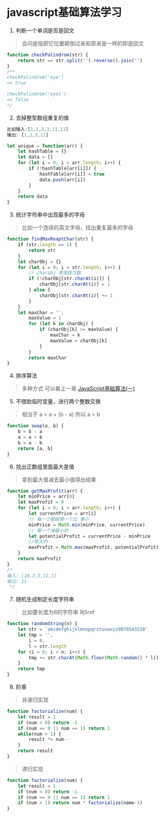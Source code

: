 # javascript基础算法学习
1. 判断一个单词是否是回文
> 会问是指把它位置颠倒过来和原来是一样的即是回文

```js
function checkPalindrom(str) {
    return str == str.split('').reverse().join('')
}
/**
checkPalindrom('eye')
=> true

checkPalindrom('eyes')
=> false
*/
```

2. 去掉整型数组重复的值

```js
比如输入:[1,1,2,3,11,11]
输出: [1,2,3,11]
```

```js
let unique = function(arr) {
    let hashTable = {}
    let data = []
    for (let i = 0; i < arr.length; i++) {
        if (!hashTable[arr[i]]) {
            hashTable[arr[i]] = true
            data.push(arr[i])
        }
    }
    return data
}
```

3. 统计字符串中出现最多的字母
> 比如一个连续的英文字母，找出重复最多的字母

```js
function findMaxReaptChar(str) {
    if (str.length == 1) {
        return str
    }
    let charObj = {}
    for (let i = 0; i < str.length; i++) {
        // charobj 里面放次数
        if (!charObj[str.charAt(i)]) {
            charObj[str.charAt(i)] = 1
        } else {
            charObj[str.charAt(i)] += 1
        }
    }
    let maxChar = '',
        maxValue = 1
        for (let k in charObj) {
            if (charObj[k] >= maxValue) {
                maxChar = k
                maxValue = charObj[k]
            }
        }
        return maxChar
}
```

4. 排序算法
> 多种方式 可以看上一章 [JavaScript基础算法(一)](https://github.com/angelasubi/study-todos/issues/1)

5. 不借助临时变量，进行两个整数交换
> 相当于 a = a + (b - a) 所以 a = b

```js
function swap(a, b) {
    b = b - a
    a = a + b
    b = a - b
    return [a, b]
}
```

6. 找出正数组里面最大差值
> 拿到最大值减去最小值得出结果

```js
function getMaxProfit(arr) {
    let minPrice = arr[0]
    let maxProfit = 0
    for (let i = 0; i < arr.length; i++) {
        let currentPrice = arr[i]
        // 每一个都跟第一个比 拿小
        minPrice = Math.min(minPrice, currentPrice)
        // 每一个减最小的
        let potentialProfit = currentPrice - minPrice
        //取大的
        maxProfit = Math.max(maxProfit, potentialProfit)
    }
    return maxProfit
}
/*
输入: [10,3,5,12,1]
输出: 11
 */
```

7. 随机生成制定长度字符串
> 比如要长度为6的字符串 9j5rnf

```js
function randomString(n) {
    let str = 'abcdefghijklmnopqrstuvwxyz9876543210'
    let tmp = '',
        i = 0,
        l = str.length
    for (i = 0; i < n; i++) {
        tmp += str.charAt(Math.floor(Math.random() * l))
    }
    return tmp
}
```

8. 阶乘
> 非递归实现

```js
function factorialize(num) {
    let result = 1
    if (num < 0) return -1
    if (num == 0 || num == 1) return 1
    while(num > 1) {
        result *= num--
    }
    return result
}
```
> 递归实现

```js
function factorialize(num) {
    let result = 1
    if (num < 0) return -1
    if (num == 0 || num == 1) return 1
    if (num > 1) return num * factorialize(name-1)
}
```
